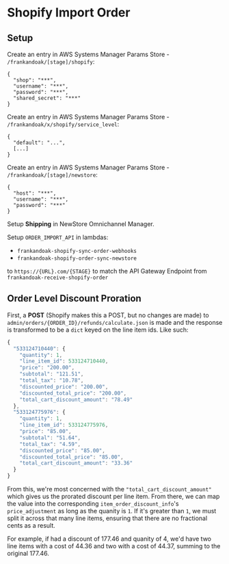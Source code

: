 # Shopify Import Order

## Setup

Create an entry in AWS Systems Manager Params Store - `/frankandoak/[stage]/shopify`:

    {
      "shop": "***",
      "username": "***",
      "password": "***",
      "shared_secret": "***"
    }

Create an entry in AWS Systems Manager Params Store - `/frankandoak/x/shopify/service_level`:

    {
      "default": "...",
      [...]
    }

Create an entry in AWS Systems Manager Params Store - `/frankandoak/[stage]/newstore`:

    {
      "host": "***",
      "username": "***",
      "password": "***"
    }

Setup **Shipping** in NewStore Omnichannel Manager.

Setup `ORDER_IMPORT_API` in lambdas:

* `frankandoak-shopify-sync-order-webhooks`
* `frankandoak-shopify-order-sync-newstore`

to `https://{URL}.com/{STAGE}` to match the API Gateway Endpoint from `frankandoak-receive-shopify-order`

## Order Level Discount Proration

First, a **POST** (Shopify makes this a POST, but no changes are made) to `admin/orders/{ORDER_ID}/refunds/calculate.json` is made and the response is transformed to be a `dict` keyed on the line item ids. Like such:

```javascript
{
  "533124710440": {
    "quantity": 1,
    "line_item_id": 533124710440,
    "price": "200.00",
    "subtotal": "121.51",
    "total_tax": "10.78",
    "discounted_price": "200.00",
    "discounted_total_price": "200.00",
    "total_cart_discount_amount": "78.49"
  },
  "533124775976": {
    "quantity": 1,
    "line_item_id": 533124775976,
    "price": "85.00",
    "subtotal": "51.64",
    "total_tax": "4.59",
    "discounted_price": "85.00",
    "discounted_total_price": "85.00",
    "total_cart_discount_amount": "33.36"
  }
}
```

From this, we're most concerned with the `"total_cart_discount_amount"` which gives us the prorated discount per line item. From there, we can map the value into the corresponding `item_order_discount_info`'s `price_adjustment` as long as the quanity is `1`. If it's greater than `1`, we must split it across that many line items, ensuring that there are no fractional cents as a result.

For example, if had a discount of 177.46 and quanity of 4, we'd have two line items with a cost of 44.36 and two with a cost of 44.37, summing to the original 177.46.

